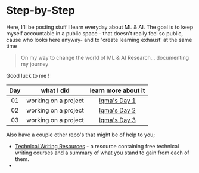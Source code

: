 # Step-by-Step


 Here, I'll be posting stuff I learn everyday about ML & AI. The goal is to keep myself accountable in a public space - that doesn't really feel so public, cause who looks here anyway- and to 'create learning exhaust' at the same time


 > On my way to change the world of ML &amp; AI Research... documenting my journey

Good luck to me !

|        Day           |           what I did               |        learn more about it       |
|       :---:          |           :--------:               |        :-----------------:       |
|        01            |       working on a project         |          [Iqma's Day 1](https://github.com/Iqmaa/Step-by-Step/blob/main/Month%201/week%201.md)   |
|        02            |       working on a project         |          [Iqma's Day 2](https://github.com/Iqmaa/Step-by-Step/blob/main/Month%201/week%201.md)   |
|        03            |       working on a project         |          [Iqma's Day 3](https://github.com/Iqmaa/Step-by-Step/blob/main/Month%201/week%201.md)   |


Also have a couple other repo's that might be of help to you;

- [Technical Writing Resources](https://github.com/Iqmaa/Technical_writing_resource) - a resource containing free technical writing courses and a summary of what you stand to gain from each of them.
- 
